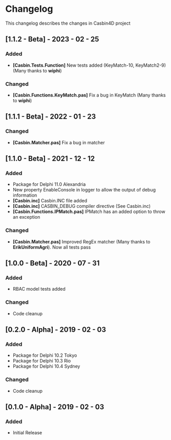 # Changelog

This changelog describes the changes in Casbin4D project

## [1.1.2 - Beta] - 2023 - 02 - 25
### Added
- **[Casbin.Tests.Function]** New tests added (KeyMatch-10, KeyMatch2-9) (Many thanks to **wiphi**)
### Changed
- **[Casbin.Functions.KeyMatch.pas]** Fix a bug in KeyMatch (Many thanks to **wiphi**)
 

## [1.1.1 - Beta] - 2022 - 01 - 23
### Changed
- **[Casbin.Matcher.pas]** Fix a bug in matcher 

## [1.1.0 - Beta] - 2021 - 12 - 12
### Added
- Package for Delphi 11.0 Alexandria
- New property EnableConsole in logger to allow the output of debug information
- **[Casbin.inc]** Casbin.INC file added
- **[Casbin.inc]** CASBIN_DEBUG compiler directive (See Casbin.inc)
- **[Casbin.Functions.IPMatch.pas]** IPMatch has an added option to throw an exception
### Changed
- **[Casbin.Matcher.pas]** Improved RegEx matcher (Many thanks to **ErikUniformAgri**). Now all tests pass 
## [1.0.0 - Beta] - 2020 - 07 - 31
### Added
- RBAC model tests added

### Changed
- Code cleanup
 
## [0.2.0 - Alpha] - 2019 - 02 - 03
### Added
- Package for Delphi 10.2 Tokyo
- Package for Delphi 10.3 Rio
- Package for Delphi 10.4 Sydney

### Changed
- Code cleanup

## [0.1.0 - Alpha] - 2019 - 02 - 03
### Added
- Initial Release